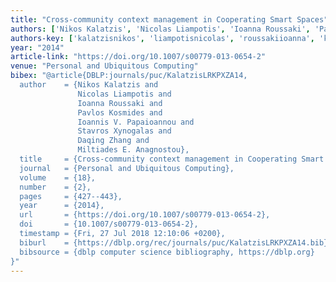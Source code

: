 ```yaml
---
title: "Cross-community context management in Cooperating Smart Spaces"
authors: ['Nikos Kalatzis', 'Nicolas Liampotis', 'Ioanna Roussaki', 'Pavlos Kosmides', 'Ioannis V. Papaioannou', 'Stavros Xynogalas', 'Daqing Zhang 0001', 'Miltiades E. Anagnostou']
authors-key: ['kalatzisnikos', 'liampotisnicolas', 'roussakiioanna', 'kosmidespavlos', 'v.ioannis', 'xynogalasstavros', 'zhangdaqing', 'e.miltiades']
year: "2014"
article-link: "https://doi.org/10.1007/s00779-013-0654-2"
venue: "Personal and Ubiquitous Computing"
bibex: "@article{DBLP:journals/puc/KalatzisLRKPXZA14,
  author    = {Nikos Kalatzis and
               Nicolas Liampotis and
               Ioanna Roussaki and
               Pavlos Kosmides and
               Ioannis V. Papaioannou and
               Stavros Xynogalas and
               Daqing Zhang and
               Miltiades E. Anagnostou},
  title     = {Cross-community context management in Cooperating Smart Spaces},
  journal   = {Personal and Ubiquitous Computing},
  volume    = {18},
  number    = {2},
  pages     = {427--443},
  year      = {2014},
  url       = {https://doi.org/10.1007/s00779-013-0654-2},
  doi       = {10.1007/s00779-013-0654-2},
  timestamp = {Fri, 27 Jul 2018 12:10:06 +0200},
  biburl    = {https://dblp.org/rec/journals/puc/KalatzisLRKPXZA14.bib},
  bibsource = {dblp computer science bibliography, https://dblp.org}
}"
---
```

